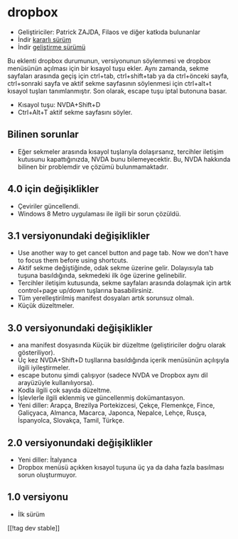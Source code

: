 # dropbox #

* Geliştiriciler: Patrick ZAJDA, Filaos ve diğer katkıda bulunanlar
* İndir [kararlı sürüm][1]
* İndir [geliştirme sürümü][2]

Bu eklenti dropbox durumunun, versiyonunun söylenmesi ve dropbox menüsünün
açılması için bir kısayol tuşu ekler.  Aynı zamanda, sekme sayfaları
arasında geçiş için ctrl+tab, ctrl+shift+tab ya da ctrl+önceki sayfa,
ctrl+sonraki sayfa ve aktif sekme sayfasının söylenmesi için ctrl+alt+t
kısayol tuşları tanımlanmıştır.  Son olarak, escape tuşu iptal butonuna
basar.

* Kısayol tuşu: NVDA+Shift+D
* Ctrl+Alt+T aktif sekme sayfasını söyler.

## Bilinen sorunlar ##

* Eğer sekmeler arasında kısayol tuşlarıyla dolaşırsanız, tercihler iletişim kutusunu kapattığınızda, NVDA bunu bilemeyecektir.
Bu, NVDA hakkında bilinen bir problemdir ve çözümü bulunmamaktadır.

## 4.0 için değişiklikler ##

* Çeviriler güncellendi.
* Windows 8 Metro uygulaması ile ilgili bir sorun çözüldü.

## 3.1 versiyonundaki değişiklikler ##

* Use another way to get cancel button and page tab. Now we don't have to
  focus them before using shortcuts.
* Aktif sekme değiştiğinde, odak sekme üzerine gelir. Dolayısıyla tab tuşuna
  basıldığında, sekmedeki ilk öge üzerine gelinebilir.
* Tercihler iletişim kutusunda, sekme sayfaları arasında dolaşmak için artık
  control+page up/down tuşlarına basabilirsiniz.
* Tüm yerelleştirilmiş manifest dosyaları artık sorunsuz olmalı.
* Küçük düzeltmeler.

## 3.0 versiyonundaki değişiklikler ##

* ana manifest dosyasında Küçük bir düzeltme (geliştiriciler doğru olarak
  gösteriliyor).
* Üç kez NVDA+Shift+D tuşllarına basıldığında içerik menüsünün açılışıyla
  ilgili iyileştirmeler.
* escape butonu şimdi çalışıyor (sadece NVDA ve Dropbox aynı dil arayüzüyle
  kullanılıyorsa).
* Kodla ilgili çok sayıda düzeltme.
* İşlevlerle ilgili eklenmiş ve güncellenmiş dokümantasyon.
* Yeni diller: Arapça, Brezilya Portekizcesi, Çekçe, Flemenkçe, Fince,
  Galiçyaca, Almanca, Macarca, Japonca, Nepalce, Lehçe, Rusça, İspanyolca,
  Slovakça, Tamil, Türkçe.

## 2.0 versiyonundaki değişiklikler ##

* Yeni diller: İtalyanca
* Dropbox menüsü açıkken kısayol tuşuna üç ya da daha fazla basılması sorun
  oluşturmuyor.

## 1.0 versiyonu ##

* İlk sürüm

[[!tag dev stable]]

[1]: http://addons.nvda-project.org/files/get.php?file=dx

[2]: http://addons.nvda-project.org/files/get.php?file=dx-dev
